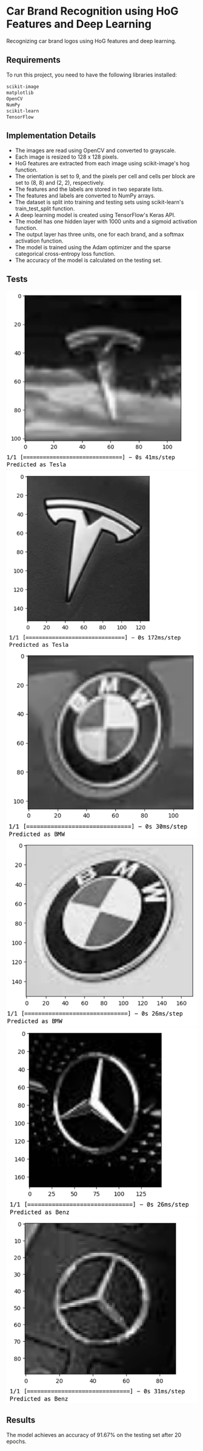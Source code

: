 # Car Brand Recognition using HoG Features and Deep Learning

Recognizing car brand logos using HoG features and deep learning. 

## Requirements

To run this project, you need to have the following libraries installed:

    scikit-image
    matplotlib
    OpenCV
    NumPy
    scikit-learn
    TensorFlow
    
## Implementation Details

- The images are read using OpenCV and converted to grayscale.
- Each image is resized to 128 x 128 pixels.
- HoG features are extracted from each image using scikit-image's hog function.
- The orientation is set to 9, and the pixels per cell and cells per block are set to (8, 8) and (2, 2), respectively.
- The features and the labels are stored in two separate lists.
- The features and labels are converted to NumPy arrays.
- The dataset is split into training and testing sets using scikit-learn's train_test_split function.
- A deep learning model is created using TensorFlow's Keras API.
- The model has one hidden layer with 1000 units and a sigmoid activation function.
- The output layer has three units, one for each brand, and a softmax activation function.
- The model is trained using the Adam optimizer and the sparse categorical cross-entropy loss function.
- The accuracy of the model is calculated on the testing set.

## Tests
![Tesla%20Test%20Result%202.png](https://github.com/TianjianNi/Car-Brand-Logo-Recognition-using-HoG-Features-and-Deep-Learning/blob/main/Test%20Result/Tesla%20Test%20Result%202.png)
![Tesla%20Test%20Result%201.png](https://github.com/TianjianNi/Car-Brand-Logo-Recognition-using-HoG-Features-and-Deep-Learning/blob/main/Test%20Result/Tesla%20Test%20Result%201.png)
![BMW%20Test%20Result1.png](https://github.com/TianjianNi/Car-Brand-Logo-Recognition-using-HoG-Features-and-Deep-Learning/blob/main/Test%20Result/BMW%20Test%20Result1.png)
![BMW%20Test%20Result2.png](https://github.com/TianjianNi/Car-Brand-Logo-Recognition-using-HoG-Features-and-Deep-Learning/blob/main/Test%20Result/BMW%20Test%20Result2.png)
![Benz%20Test%20Result%201.png](https://github.com/TianjianNi/Car-Brand-Logo-Recognition-using-HoG-Features-and-Deep-Learning/blob/main/Test%20Result/Benz%20Test%20Result%201.png)
![Benz%20Test%20Result%203.png](https://github.com/TianjianNi/Car-Brand-Logo-Recognition-using-HoG-Features-and-Deep-Learning/blob/main/Test%20Result/Benz%20Test%20Result%203.png)

## Results

The model achieves an accuracy of 91.67% on the testing set after 20 epochs.
